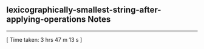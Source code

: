 <h2>lexicographically-smallest-string-after-applying-operations Notes</h2><hr>[ Time taken: 3 hrs 47 m 13 s ]